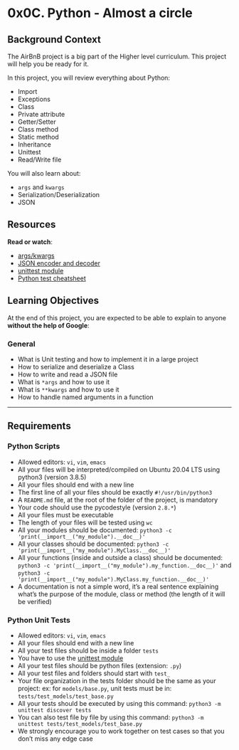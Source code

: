 

 # 0x0C. Python - Almost a circle
 

## Background Context

The AirBnB project is a big part of the Higher level curriculum. This project will help you be ready for it.
 
 In this project, you will review everything about Python:

-   Import
-   Exceptions
-   Class
 -   Private attribute
 -   Getter/Setter
 -   Class method
 -   Static method
 -   Inheritance
 -   Unittest
 -   Read/Write file
 
 You will also learn about:
 
 -   `args` and `kwargs`
 -   Serialization/Deserialization
 -   JSON
 
   
 
 ## Resources
 
 **Read or watch**:
 
 -   [args/kwargs](https://yasoob.me/2013/08/04/args-and-kwargs-in-python-explained/)
 -   [JSON encoder and decoder](https://docs.python.org/3/library/json.html)
 -   [unittest module](https://docs.python.org/3.4/library/unittest.html#module-unittest)
 -   [Python test cheatsheet](https://www.pythonsheets.com/notes/python-tests.html)
 
 ## Learning Objectives
 
 At the end of this project, you are expected to be able to explain to anyone **without the help of Google**:
 
 ### General
 
 -   What is Unit testing and how to implement it in a large project
 -   How to serialize and deserialize a Class
 -   How to write and read a JSON file
 -   What is `*args` and how to use it
 -   What is `**kwargs` and how to use it
 -   How to handle named arguments in a function
-------
 
 ## Requirements
 
 ### Python Scripts
 
 -   Allowed editors: `vi`, `vim`, `emacs`
 -   All your files will be interpreted/compiled on Ubuntu 20.04 LTS using python3 (version 3.8.5)
 -   All your files should end with a new line
 -   The first line of all your files should be exactly `#!/usr/bin/python3`
 -   A `README.md` file, at the root of the folder of the project, is mandatory
 -   Your code should use the pycodestyle (version `2.8.*`)
 -   All your files must be executable
 -   The length of your files will be tested using `wc`
 -   All your modules should be documented: `python3 -c 'print(__import__("my_module").__doc__)'`
 -   All your classes should be documented: `python3 -c 'print(__import__("my_module").MyClass.__doc__)'`
 -   All your functions (inside and outside a class) should be documented: `python3 -c 'print(__import__("my_module").my_function.__doc__)'` and `python3 -c 'print(__import__("my_module").MyClass.my_function.__doc__)'`
 -   A documentation is not a simple word, it’s a real sentence explaining what’s the purpose of the module, class or method (the length of it will be verified)
 
 ### Python Unit Tests
 
 -   Allowed editors: `vi`, `vim`, `emacs`
 -   All your files should end with a new line
 -   All your test files should be inside a folder `tests`
 -   You have to use the [unittest module](https://docs.python.org/3.4/library/unittest.html#module-unittest)
 -   All your test files should be python files (extension: `.py`)
 -   All your test files and folders should start with `test_`
 -   Your file organization in the tests folder should be the same as your project: ex: for `models/base.py`, unit tests must be in: `tests/test_models/test_base.py`
 -   All your tests should be executed by using this command: `python3 -m unittest discover tests`
 -   You can also test file by file by using this command: `python3 -m unittest tests/test_models/test_base.py`
 -   We strongly encourage you to work together on test cases so that you don’t miss any edge case

